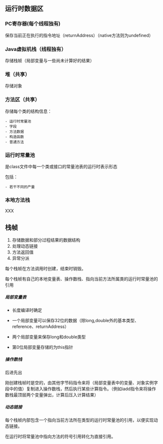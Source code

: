 ## 运行时数据区

### PC寄存器(每个线程独有)

保存当前正在执行的指令地址（returnAddress）（native方法则为undefined）

### Java虚拟机栈（线程独有）

存储栈帧（局部变量与一些尚未计算好的结果）

### 堆（共享）

存储对象

### 方法区（共享）

存储每个类的结构信息：

	- 运行时常量池
	- 字段
	- 方法数据
	- 构造函数
	- 普通方法

### 运行时常量池

是class文件中每一个类或接口的常量池表的运行时表示形态

包括：

	- 若干不同的产量

### 本地方法栈

XXX

## 栈帧

1. 存储数据和部分过程结果的数据结构
2. 处理动态链接
3. 方法返回值
4. 异常分派

每个栈帧在方法调用时创建，结束时销毁。

每个栈帧有自己的本地变量表、操作数栈、指向当前方法所属类的运行时常量池的引用

##### 局部变量表

- 长度编译时确定

- 一个局部变量可以保存32位的数据（除long,double外的基本类型、reference、returnAddress）
- 两个局部变量来保存long和double类型
- 第0位局部变量存储的为this指针

##### 操作数栈

后进先出

刚创建栈帧时是空的，由其他字节码指令来将（局部变量表中的变量、对象实例字段中的值）复制进入操作数栈，然后执行某些计算指令。（例如iadd指令来将操作数栈最顶层两个变量弹出，计算后压入计算结果）

##### 动态链接

每个栈帧内部包含一个指向当前方法所在类型的运行时常量池的引用，以便实现动态链接。

在运行时将常量池中指向方法的符号引用转化为直接引用。

